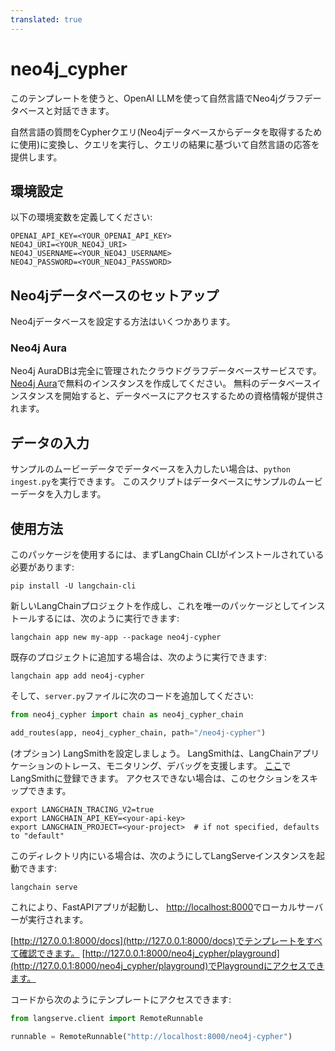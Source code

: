 ```yaml
---
translated: true
---
```


# neo4j_cypher

このテンプレートを使うと、OpenAI LLMを使って自然言語でNeo4jグラフデータベースと対話できます。

自然言語の質問をCypherクエリ(Neo4jデータベースからデータを取得するために使用)に変換し、クエリを実行し、クエリの結果に基づいて自然言語の応答を提供します。

[](https://medium.com/neo4j/langchain-cypher-search-tips-tricks-f7c9e9abca4d)

## 環境設定

以下の環境変数を定義してください:

```shell
OPENAI_API_KEY=<YOUR_OPENAI_API_KEY>
NEO4J_URI=<YOUR_NEO4J_URI>
NEO4J_USERNAME=<YOUR_NEO4J_USERNAME>
NEO4J_PASSWORD=<YOUR_NEO4J_PASSWORD>
```

## Neo4jデータベースのセットアップ

Neo4jデータベースを設定する方法はいくつかあります。

### Neo4j Aura

Neo4j AuraDBは完全に管理されたクラウドグラフデータベースサービスです。
[Neo4j Aura](https://neo4j.com/cloud/platform/aura-graph-database?utm_source=langchain&utm_content=langserve)で無料のインスタンスを作成してください。
無料のデータベースインスタンスを開始すると、データベースにアクセスするための資格情報が提供されます。

## データの入力

サンプルのムービーデータでデータベースを入力したい場合は、`python ingest.py`を実行できます。
このスクリプトはデータベースにサンプルのムービーデータを入力します。

## 使用方法

このパッケージを使用するには、まずLangChain CLIがインストールされている必要があります:

```shell
pip install -U langchain-cli
```

新しいLangChainプロジェクトを作成し、これを唯一のパッケージとしてインストールするには、次のように実行できます:

```shell
langchain app new my-app --package neo4j-cypher
```

既存のプロジェクトに追加する場合は、次のように実行できます:

```shell
langchain app add neo4j-cypher
```

そして、`server.py`ファイルに次のコードを追加してください:

```python
from neo4j_cypher import chain as neo4j_cypher_chain

add_routes(app, neo4j_cypher_chain, path="/neo4j-cypher")
```

(オプション) LangSmithを設定しましょう。
LangSmithは、LangChainアプリケーションのトレース、モニタリング、デバッグを支援します。
[ここ](https://smith.langchain.com/)でLangSmithに登録できます。
アクセスできない場合は、このセクションをスキップできます。

```shell
export LANGCHAIN_TRACING_V2=true
export LANGCHAIN_API_KEY=<your-api-key>
export LANGCHAIN_PROJECT=<your-project>  # if not specified, defaults to "default"
```

このディレクトリ内にいる場合は、次のようにしてLangServeインスタンスを起動できます:

```shell
langchain serve
```

これにより、FastAPIアプリが起動し、
[http://localhost:8000](http://localhost:8000)でローカルサーバーが実行されます。

[http://127.0.0.1:8000/docs](http://127.0.0.1:8000/docs)でテンプレートをすべて確認できます。
[http://127.0.0.1:8000/neo4j_cypher/playground](http://127.0.0.1:8000/neo4j_cypher/playground)でPlaygroundにアクセスできます。

コードから次のようにテンプレートにアクセスできます:

```python
from langserve.client import RemoteRunnable

runnable = RemoteRunnable("http://localhost:8000/neo4j-cypher")
```
